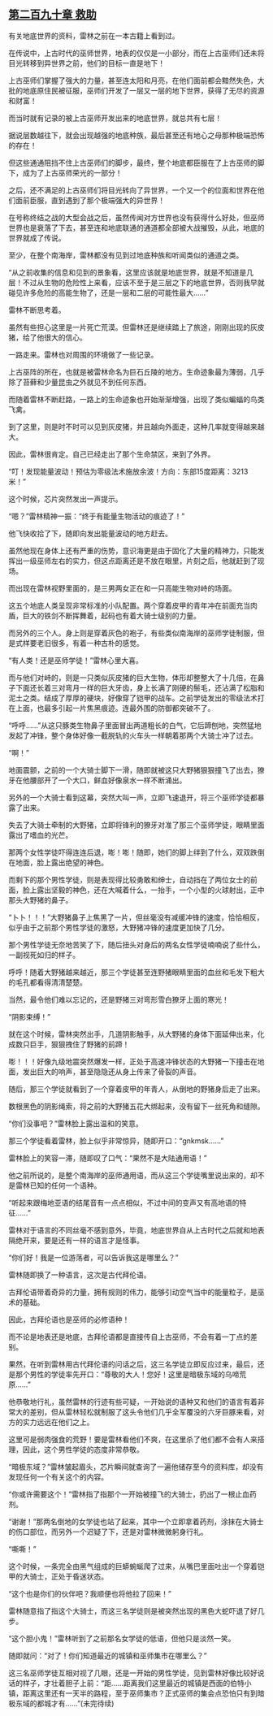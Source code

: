 ## [第二百九十章 救助](https://www.xxbiquge.com/11_11222/8856679.html)


  有关地底世界的资料，雷林之前在一本古籍上看到过。

  在传说中，上古时代的巫师世界，地表的仅仅是一小部分，而在上古巫师们还未将目光转移到异世界之前，他们的目标一直是地下！

  上古巫师们掌握了强大的力量，甚至连太阳和月亮，在他们面前都会黯然失色，大批的地底原住民被征服，巫师们开发了一层又一层的地下世界，获得了无尽的资源和财富！

  而当时就有记录的被上古巫师开发出来的地底世界，就总共有七层！

  据说层数越往下，就会出现越强的地底种族，最后甚至还有地心之母那种极端恐怖的存在！

  但这些通通阻挡不住上古巫师们的脚步，最终，整个地底都臣服在了上古巫师的脚下，成为了上古巫师荣光的一部分！

  之后，还不满足的上古巫师们将目光转向了异世界，一个又一个的位面和世界在他们面前臣服，直到遇到了那个极端强大的异世界！

  在号称终结之战的大型会战之后，虽然传闻对方世界也没有获得什么好处，但巫师世界也是衰落了下去，甚至连和地底联通的通道都全部被大战摧毁，从此，地底的世界就成了传说。

  至少，在整个南海岸，雷林都没有见到过地底种族和听闻类似的通道之类。

  “从之前收集的信息和见到的景象看，这里应该就是地底世界，就是不知道是几层！不过从生物的危险性上来看，应该不至于是三层之下的地底世界，否则我早就碰见许多危险的高能生物了，还是一层和二层的可能性最大……”

  雷林不断思考着。

  虽然有些担心这里是一片死亡荒漠。但雷林还是继续踏上了旅途，刚刚出现的灰皮猪，给了他很大的信心。

  一路走来。雷林也对周围的环境做了一些记录。

  上古巫阵的所在，也就是被雷林命名为巨石丘陵的地方。生命迹象最为薄弱，几乎除了苔藓和少量昆虫之外就见不到任何东西。

  而随着雷林不断赶路，一路上的生命迹象也开始渐渐增强，出现了类似蝙蝠的鸟类飞禽。

  到了这里，则是时不时可以见到灰皮猪，并且越向外面走，这种几率就变得越来越大。

  因此，雷林很肯定。自己已经走出了那个生命禁区，来到了外界。

  “叮！发现能量波动！预估为零级法术施放余波！方向：东部15度距离：3213米！”

  这个时候，芯片突然发出一声提示。

  “嗯？”雷林精神一振：“终于有能量生物活动的痕迹了！”

  他飞快收拾了下，随即向发出能量波动的地方赶去。

  虽然他现在身体上还有严重的伤势，意识海更是由于固化了大量的精神力，只能发挥出一级巫师左右的实力，但这点距离还是不放在眼里，片刻之后，他就赶到了现场。

  而出现在雷林视野里面的，是三男两女正在和一只高能生物对峙的场面。

  这五个地底人类呈现非常标准的小队配置。两个穿着皮甲的青年冲在前面充当肉盾，巨大的铁剑不断挥舞着，起码也有着大骑士级别的力量。

  而另外的三个人。身上则是穿着灰色的袍子，有些类似南海岸的巫师学徒制服，但是式样要老旧很多，有着一种古朴的感觉。

  “有人类！还是巫师学徒！”雷林心里大喜。

  而与他们对峙的，则是一只类似灰皮猪的巨大生物，体形却整整大了十几倍，在鼻子下面还长着三对弯月一样的巨大牙齿，身上长满了刚硬的鬃毛，还沾满了松脂和泥土之类。结成了厚厚的硬块，好像穿了铠甲的战车。之前学徒发出的零级法术打在上面，也最多引起一片焦黑痕迹。连最外围的防御都突破不了。

  “呼呼……”从这只豚类生物鼻子里面冒出两道粗长的白气，它后蹄刨地，突然猛地发起了冲锋，整个身体好像一截脱轨的火车头一样朝着那两个大骑士冲了过去。

  “啊！”

  地面震颤，之前的一个大骑士脚下一滑，随即就被这只大野猪狠狠撞飞了出去，獠牙在他腰部开了一个大口，鲜血好像泉水一样不断涌出。

  另外的一个大骑士看到这幕，突然大叫一声，立即飞速退开，将三个巫师学徒都暴露了出来。

  失去了大骑士牵制的大野猪，立即将锋利的獠牙对准了那三个巫师学徒，眼睛里面露出了嗜血的光芒。

  那两个女性学徒吓得连连后退，嘭！嘭！随即，她们的脚上绊到了什么，双双跌倒在地面，脸上露出绝望的神色。

  而剩下的那个男性学徒，则是表现得比较勇敢和绅士，自动挡在了两位女士的前面，脸上露出坚毅的神色，还在大喊着什么，一抬手，一个小型的火球射出，正中那头大野猪的鼻子。

  “卜卜！！！”大野猪鼻子上焦黑了一片，但丝毫没有减缓冲锋的速度，恰恰相反，似乎由于之前那个男性学徒的激怒，大野猪冲锋的速度更加快了几分。

  那个男性学徒无奈地苦笑了下，随后扭头对身后的两名女性学徒喃喃说了些什么，一副视死如归的样子。

  呼呼！随着大野猪越来越近，那三个学徒甚至连野猪眼睛里面的血丝和毛发下粗大的毛孔都看得清清楚楚。

  当然，最令他们难以忘记的，还是野猪三对弯形雪白獠牙上面的寒光！

  “阴影束缚！”

  就在这个时候，雷林突然出手，几道阴影触手，从大野猪的身体下面延伸出来，化成数只巨手，狠狠拽住了野猪的前蹄！

  嘭！！！好像九级地震突然爆发一样，正处于高速冲锋状态的大野猪一下撞击在地面，发出巨大的响声，甚至隐隐还从身上传来了骨裂的声音。

  随后，那三个学徒就看到了一个穿着皮甲的年青人，从倒地的野猪身后走了出来。

  数根黑色的阴影绳索，将之前的大野猪五花大绑起来，没有留下一丝死角和缝隙。

  “你们没事吧？”雷林脸上露出温和的笑意。

  那三个学徒看着雷林，脸上似乎非常惊异，随即开口：“gnkmsk……”

  雷林脸上的笑容一滞，随即叹了口气：“果然不是大陆通用语！”

  他之前所说的，是整个南海岸的巫师通用语，而从这三个学徒嘴里说出来的，却不是雷林已知的任何一个语种。

  “听起来跟梅地亚语的结尾音有一点点相似，不过中间的变声又有高地语的特征……”

  雷林对于语言的不同丝毫不感到意外，毕竟，地底世界自从上古时代之后就和地表隔绝开来，要是还有一样的语言才是怪事。

  “你们好！我是一位游荡者，可以告诉我这是哪里么？”

  雷林随即换了一种语言，这次是古代拜伦语。

  古拜伦语带着奇异的力量，拥有规则的伟力，能够引动空气当中的能量粒子，是巫术的基础。

  因此，古拜伦语也是巫师的必修语种！

  而不论是地表还是地底，古拜伦语都是直接传自上古巫师，不会有着一丁点的差别。

  果然，在听到雷林用古代拜伦语的问话之后，这三名学徒立即反应过来，最后，还是那个男性的学徒率先开口：“尊敬的大人！您好！这里是暗极东域的乌啼荒原……”

  他恭敬地行礼，虽然雷林的行迹有些可疑，一开始说的语种又和他们的语言有着非常大的差别，但从雷林轻松就制服了这头令他们几乎全军覆没的六牙巨豚来看，对方的实力远远在他们之上。

  这里可是弱肉强食的荒野！要是雷林看他们不爽，在这里杀了他们都不会有人来搭理，因此，这个男性学徒的态度非常恭敬。

  “暗极东域？”雷林皱起眉头，芯片瞬间就查询了一遍他储存至今的资料库，却没有发现任何一个有关这个的内容。

  “你或许需要这个！”雷林指了指那个一开始被撞飞的大骑士，扔出了一根止血药剂。

  “谢谢！”那两名倒地的女学徒也站了起来，其中一个立即拿着药剂，涂抹在大骑士的伤口部位，而另外一个迟疑了下，还是对雷林微微躬身行礼。

  “嘶嘶！”

  这个时候，一条完全由黑气组成的巨蟒蜿蜒爬了过来，从嘴巴里面吐出一个穿着铠甲的大骑士，正处于昏迷状态。

  “这个也是你们的伙伴吧？我顺便也将他拉了回来！”

  雷林随意指了指这个大骑士，而这三名学徒则是被突然出现的黑色大蛇吓退了好几步。

  “这个胆小鬼！”雷林听到了之前那名女学徒的低语，但他只是淡然一笑。

  随即就问：“对了！你们知道最近的城镇和巫师集市在哪里么？”

  这三名巫师学徒互相对视了几眼，还是一开始的男性学徒，见到雷林好像比较好说话的样子，才壮着胆子上前：“距……距离我们这里最近的城镇是西面的伯特小镇，距离这里还有一天半的路程，至于巫师集市？正式巫师的集会点恐怕只有到暗极东域的都城才有……”(未完待续)
